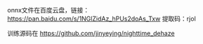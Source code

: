 onnx文件在百度云盘，链接：https://pan.baidu.com/s/1NGlZidAz_hPUs2doAs_Txw 
提取码：rjol

训练源码在 https://github.com/jinyeying/nighttime_dehaze
